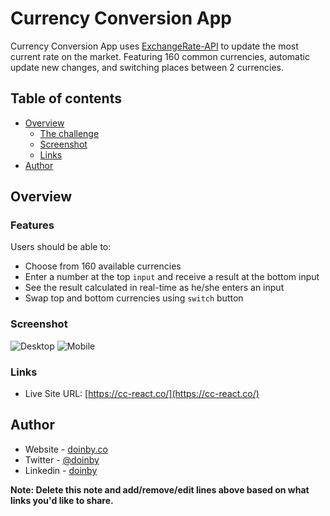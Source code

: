 # Currency Conversion App

Currency Conversion App uses [ExchangeRate-API](https://www.exchangerate-api.com) to update the most current rate on the market. Featuring 160 common currencies, automatic update new changes, and switching places between 2 currencies.

## Table of contents

- [Overview](#overview)
  - [The challenge](#the-challenge)
  - [Screenshot](#screenshot)
  - [Links](#links)
  <!-- - [My process](#my-process)
  - [Built with](#built-with)
  - [What I learned](#what-i-learned)
  - [Continued development](#continued-development)
  - [Useful resources](#useful-resources) -->
- [Author](#author)

## Overview

### Features

Users should be able to:

- Choose from 160 available currencies
- Enter a number at the top `input` and receive a result at the bottom input
- See the result calculated in real-time as he/she enters an input
- Swap top and bottom currencies using `switch` button

### Screenshot

![Desktop](/images/screenshot-desktop.png)
![Mobile](/images/screenshot-mobile.png)

### Links

- Live Site URL: [https://cc-react.co/](https://cc-react.co/)

<!-- ## My process

### Built with

- Semantic HTML5 markup
- CSS custom properties
- Flexbox
- CSS Grid
- Mobile-first workflow
- [React](https://reactjs.org/) - JS library
- [Next.js](https://nextjs.org/) - React framework
- [Styled Components](https://styled-components.com/) - For styles

**Note: These are just examples. Delete this note and replace the list above with your own choices**

### What I learned

Use this section to recap over some of your major learnings while working through this project. Writing these out and providing code samples of areas you want to highlight is a great way to reinforce your own knowledge.

To see how you can add code snippets, see below:

```html
<h1>Some HTML code I'm proud of</h1>
```

```css
.proud-of-this-css {
  color: papayawhip;
}
```

```js
const proudOfThisFunc = () => {
  console.log('🎉');
};
```

If you want more help with writing markdown, we'd recommend checking out [The Markdown Guide](https://www.markdownguide.org/) to learn more.

**Note: Delete this note and the content within this section and replace with your own learnings.**

### Continued development

Use this section to outline areas that you want to continue focusing on in future projects. These could be concepts you're still not completely comfortable with or techniques you found useful that you want to refine and perfect.

**Note: Delete this note and the content within this section and replace with your own plans for continued development.**

### Useful resources

- [Example resource 1](https://www.example.com) - This helped me for XYZ reason. I really liked this pattern and will use it going forward.
- [Example resource 2](https://www.example.com) - This is an amazing article which helped me finally understand XYZ. I'd recommend it to anyone still learning this concept.

**Note: Delete this note and replace the list above with resources that helped you during the challenge. These could come in handy for anyone viewing your solution or for yourself when you look back on this project in the future.** -->

## Author

- Website - [doinby.co](https://doinby.co/)
- Twitter - [@doinby](https://www.twitter.com/doinby)
- Linkedin - [doinby](https://www.linkedin.com/in/doinby/)

**Note: Delete this note and add/remove/edit lines above based on what links you'd like to share.**
